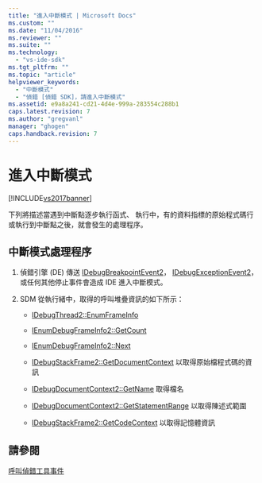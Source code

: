 ```yaml
---
title: "進入中斷模式 | Microsoft Docs"
ms.custom: ""
ms.date: "11/04/2016"
ms.reviewer: ""
ms.suite: ""
ms.technology: 
  - "vs-ide-sdk"
ms.tgt_pltfrm: ""
ms.topic: "article"
helpviewer_keywords: 
  - "中斷模式"
  - "偵錯 [偵錯 SDK]，請進入中斷模式"
ms.assetid: e9a8a241-cd21-4d4e-999a-283554c288b1
caps.latest.revision: 7
ms.author: "gregvanl"
manager: "ghogen"
caps.handback.revision: 7
---
```

# 進入中斷模式
[!INCLUDE[vs2017banner](../../code-quality/includes/vs2017banner.md)]

下列將描述當遇到中斷點逐步執行函式、 執行中，有的資料指標的原始程式碼行或執行到中斷點之後，就會發生的處理程序。  
  
## 中斷模式處理程序  
  
1.  偵錯引擎 \(DE\) 傳送 [IDebugBreakpointEvent2](../../extensibility/debugger/reference/idebugbreakpointevent2.md)，  [IDebugExceptionEvent2](../../extensibility/debugger/reference/idebugexceptionevent2.md)，或任何其他停止事件會造成 IDE 進入中斷模式。  
  
2.  SDM 從執行緒中，取得的呼叫堆疊資訊的如下所示：  
  
    -   [IDebugThread2::EnumFrameInfo](../../extensibility/debugger/reference/idebugthread2-enumframeinfo.md)  
  
    -   [IEnumDebugFrameInfo2::GetCount](../Topic/IEnumDebugFrameInfo2::GetCount.md)  
  
    -   [IEnumDebugFrameInfo2::Next](../Topic/IEnumDebugFrameInfo2::Next.md)  
  
    -   [IDebugStackFrame2::GetDocumentContext](../../extensibility/debugger/reference/idebugstackframe2-getdocumentcontext.md) 以取得原始檔程式碼的資訊  
  
    -   [IDebugDocumentContext2::GetName](../../extensibility/debugger/reference/idebugdocumentcontext2-getname.md) 取得檔名  
  
    -   [IDebugDocumentContext2::GetStatementRange](../../extensibility/debugger/reference/idebugdocumentcontext2-getstatementrange.md) 以取得陳述式範圍  
  
    -   [IDebugStackFrame2::GetCodeContext](../Topic/IDebugStackFrame2::GetCodeContext.md) 以取得記憶體資訊  
  
## 請參閱  
 [呼叫偵錯工具事件](../../extensibility/debugger/calling-debugger-events.md)